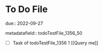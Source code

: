 # To Do File

due:: 2022-09-27

metadatafield:: todoTestFile_1356_50

- [ ] Task of todoTestFile_1356 1 [[Query me]]

